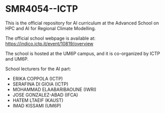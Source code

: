 # SMR4054--ICTP
This is the official repository for AI curriculum at the Advanced School on HPC and AI for Regional Climate Modelling.

The official school webpage is available at:
https://indico.ictp.it/event/10819/overview

The school is hosted at the UM6P campus, and it is co-organized by ICTP and UM6P.

School lecturers for the AI part:

   -  ERIKA COPPOLA (ICTP)
   -  SERAFINA DI GIOIA (ICTP)
   -  MOHAMMAD ELAABARIBAOUNE (IWRI)
   -  JOSE GONZALEZ-ABAD (IFCA)
   -  HATEM LTAEIF (KAUST)
   -  IMAD KISSAMI (UM6P)

